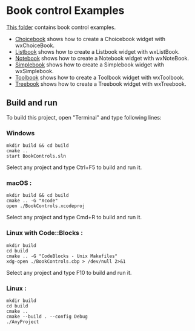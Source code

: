 # Book control Examples

[This folder](.) contains book control examples.

* [Choicebook](Choicebook/README.md) shows how to create a Choicebook widget with wxChoiceBook.
* [Listbook](Listbook/README.md) shows how to create a Listbook widget with wxListBook.
* [Notebook](Notebook/README.md) shows how to create a Notebook widget with wxNoteBook.
* [Simplebook](Simplebook/README.md) shows how to create a Simplebook widget with wxSimplebook.
* [Toolbook](Toolbook/README.md) shows how to create a Toolbook widget with wxToolbook.
* [Treebook](Treebook/README.md) shows how to create a Treebook widget with wxTreebook.

## Build and run

To build this project, open "Terminal" and type following lines:

### Windows
``` shell
mkdir build && cd build
cmake ..
start BookControls.sln
```

Select any project and type Ctrl+F5 to build and run it.

### macOS :

``` shell
mkdir build && cd build
cmake .. -G "Xcode"
open ./BookControls.xcodeproj
```

Select any project and type Cmd+R to build and run it.

### Linux with Code::Blocks :

``` shell
mkdir build
cd build
cmake .. -G "CodeBlocks - Unix Makefiles"
xdg-open ./BookControls.cbp > /dev/null 2>&1
```

Select any project and type F10 to build and run it.

### Linux :

``` shell
mkdir build
cd build
cmake ..
cmake --build . --config Debug
./AnyProject
```
